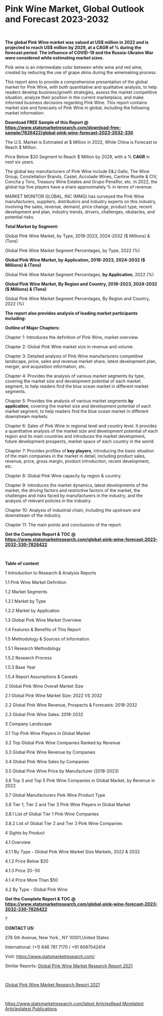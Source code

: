 <h1>Pink Wine Market, Global Outlook and Forecast 2023-2032</h1><br/><p><strong>The global Pink Wine market was valued at US$ million in 2022 and is projected to reach US$ million by 2029, at a <strong>CAGR</strong> of % during the forecast period. The influence of COVID-19 and the Russia-Ukraine War were considered while estimating market sizes.</strong></p>
 
 
 
 <p>Pink wine is an intermediate color between white wine and red wine, created by reducing the use of grape skins during the winemaking process.</p>
 
 
 
 <p>This report aims to provide a comprehensive presentation of the global market for Pink Wine, with both quantitative and qualitative analysis, to help readers develop business/growth strategies, assess the market competitive situation, analyze their position in the current marketplace, and make informed business decisions regarding Pink Wine. This report contains market size and forecasts of Pink Wine in global, including the following market information:</p>
 
 
 
 <p><strong>Download FREE Sample of this Report @ <a href="https://www.statsmarketresearch.com/download-free-sample/7826422/global-pink-wine-forecast-2023-2032-330">https://www.statsmarketresearch.com/download-free-sample/7826422/global-pink-wine-forecast-2023-2032-330</a></strong></p>
 
 
 
 <p>The U.S. Market is Estimated at $ Million in 2022, While China is Forecast to Reach $ Million.</p>
 
 
 
 <p>Price Below $20 Segment to Reach $ Million by 2029, with a % <strong>CAGR</strong> in next six years.</p>
 
 
 
 <p>The global key manufacturers of Pink Wine include E&J Gallo, The Wine Group, Constellation Brands, Castel, Accolade Wines, Cantine Riunite & CIV, Concha y Toro, Treasury Wine Estates and Grupo Penaflor, etc. in 2022, the global top five players have a share approximately % in terms of revenue.</p>
 
 
 
 <p>MARKET MONITOR GLOBAL, INC (MMG) has surveyed the Pink Wine manufacturers, suppliers, distributors and industry experts on this industry, involving the sales, revenue, demand, price change, product type, recent development and plan, industry trends, drivers, challenges, obstacles, and potential risks.</p>
 
 
 
 <p><strong>Total Market by Segment:</strong></p>
 
 
 
 <p>Global Pink Wine Market, by Type, 2018-2023, 2024-2032 ($ Millions) & (Tons)</p>
 
 
 
 <p>Global Pink Wine Market Segment Percentages, by Type, 2022 (%)</p>
 
 
 
 <p><strong>Global Pink Wine Market, <strong>by Application</strong>, 2018-2023, 2024-2032 ($ Millions) & (Tons)</strong></p>
 
 
 
 <p>Global Pink Wine Market Segment Percentages, <strong>by Application</strong>, 2022 (%)</p>
 
 
 
 <p><strong>Global Pink Wine Market, By Region and Country, 2018-2023, 2024-2032 ($ Millions) & (Tons)</strong></p>
 
 
 
 <p>Global Pink Wine Market Segment Percentages, By Region and Country, 2022 (%)</p>
 
 
 
 <p><strong>The report also provides analysis of leading market participants including:</strong></p>
 
 
 
 <p><strong>Outline of Major Chapters:</strong></p>
 
 
 
 <p>Chapter 1: Introduces the definition of Pink Wine, market overview.</p>
 
 
 
 <p>Chapter 2: Global Pink Wine market size in revenue and volume.</p>
 
 
 
 <p>Chapter 3: Detailed analysis of Pink Wine manufacturers competitive landscape, price, sales and revenue market share, latest development plan, merger, and acquisition information, etc.</p>
 
 
 
 <p>Chapter 4: Provides the analysis of various market segments by type, covering the market size and development potential of each market segment, to help readers find the blue ocean market in different market segments.</p>
 
 
 
 <p>Chapter 5: Provides the analysis of various market segments <strong>by application</strong>, covering the market size and development potential of each market segment, to help readers find the blue ocean market in different downstream markets.</p>
 
 
 
 <p>Chapter 6: Sales of Pink Wine in regional level and country level. It provides a quantitative analysis of the market size and development potential of each region and its main countries and introduces the market development, future development prospects, market space of each country in the world.</p>
 
 
 
 <p>Chapter 7: Provides profiles of <strong>key players</strong>, introducing the basic situation of the main companies in the market in detail, including product sales, revenue, price, gross margin, product introduction, recent development, etc.</p>
 
 
 
 <p>Chapter 8: Global Pink Wine capacity by region & country.</p>
 
 
 
 <p>Chapter 9: Introduces the market dynamics, latest developments of the market, the driving factors and restrictive factors of the market, the challenges and risks faced by manufacturers in the industry, and the analysis of relevant policies in the industry.</p>
 
 
 
 <p>Chapter 10: Analysis of industrial chain, including the upstream and downstream of the industry.</p>
 
 
 
 <p>Chapter 11: The main points and conclusions of the report.</p>
 
 
 
 <div><b>Get the Complete Report & TOC @ <a href="https://www.statsmarketresearch.com/global-pink-wine-forecast-2023-2032-330-7826422">https://www.statsmarketresearch.com/global-pink-wine-forecast-2023-2032-330-7826422</a></b></div>
 
 
 
 <p><br />
 
 <b>Table of content</b></p>
 
 
 
 <p>1 Introduction to Research & Analysis Reports<br />
 
 1.1 Pink Wine Market Definition<br />
 
 1.2 Market Segments<br />
 
 1.2.1 Market by Type<br />
 
 1.2.2 Market by Application<br />
 
 1.3 Global Pink Wine Market Overview<br />
 
 1.4 Features & Benefits of This Report<br />
 
 1.5 Methodology & Sources of Information<br />
 
 1.5.1 Research Methodology<br />
 
 1.5.2 Research Process<br />
 
 1.5.3 Base Year<br />
 
 1.5.4 Report Assumptions & Caveats<br />
 
 2 Global Pink Wine Overall Market Size<br />
 
 2.1 Global Pink Wine Market Size: 2022 VS 2032<br />
 
 2.2 Global Pink Wine Revenue, Prospects & Forecasts: 2018-2032<br />
 
 2.3 Global Pink Wine Sales: 2018-2032<br />
 
 3 Company Landscape<br />
 
 3.1 Top Pink Wine Players in Global Market<br />
 
 3.2 Top Global Pink Wine Companies Ranked by Revenue<br />
 
 3.3 Global Pink Wine Revenue by Companies<br />
 
 3.4 Global Pink Wine Sales by Companies<br />
 
 3.5 Global Pink Wine Price by Manufacturer (2018-2023)<br />
 
 3.6 Top 3 and Top 5 Pink Wine Companies in Global Market, by Revenue in 2022<br />
 
 3.7 Global Manufacturers Pink Wine Product Type<br />
 
 3.8 Tier 1, Tier 2 and Tier 3 Pink Wine Players in Global Market<br />
 
 3.8.1 List of Global Tier 1 Pink Wine Companies<br />
 
 3.8.2 List of Global Tier 2 and Tier 3 Pink Wine Companies<br />
 
 4 Sights by Product<br />
 
 4.1 Overview<br />
 
 4.1.1 By Type - Global Pink Wine Market Size Markets, 2022 & 2032<br />
 
 4.1.2 Price Below $20<br />
 
 4.1.3 Price $20-$50<br />
 
 4.1.4 Price More Than $50<br />
 
 4.2 By Type - Global Pink Wine</p>
 
 
 
 <div><b>Get the Complete Report & TOC @ <a href="https://www.statsmarketresearch.com/global-pink-wine-forecast-2023-2032-330-7826422">https://www.statsmarketresearch.com/global-pink-wine-forecast-2023-2032-330-7826422</a></b></div>
 
 
 
 <p>? </p>
 
 
 
 <p><b>CONTACT US:</b><br />
 
 276 5th Avenue, New York , NY 10001,United States<br />
 
 International: (+1) 646 781 7170 / +91 8087042414<br />
 
 Visit: <a href="https://www.statsmarketresearch.com/">https://www.statsmarketresearch.com/</a><br />
 
 Similar Reports: <a href="https://www.statsmarketresearch.com/global-pink-wine-forecast-2023-2032-330-7826422">Global Pink Wine Market Research Report 2021</a><br />
 
 <br />
 
 <a href="https://www.statsmarketresearch.com/global-pink-wine-forecast-2023-2032-330-7826422">Global Pink Wine Market Research Report 2021</a><br />
 
 <br />
 
 <a href="https://gyeongbokgung.com">https://www.statsmarketresearch.com/</a><a href="https://hallyeomaritime.com">latest Articles</a><a href="https://jingwansa.com">Read More</a><a href="https://nguoiviet.jp/">latest Articles</a><a href="https://www.intelmarketresearch.com/">latest Publications</a></p>